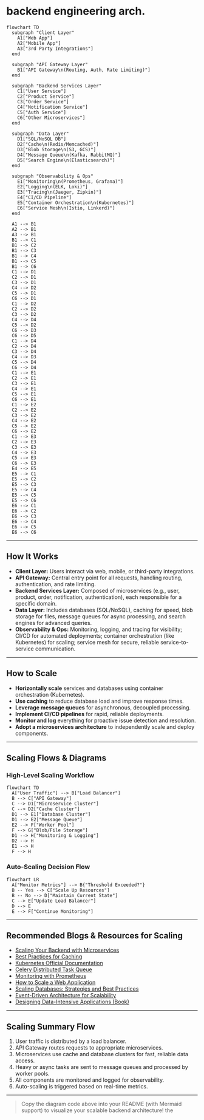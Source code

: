 # backend engineering arch.

```mermaid
flowchart TD
  subgraph "Client Layer"
    A1["Web App"]
    A2["Mobile App"]
    A3["3rd Party Integrations"]
  end

  subgraph "API Gateway Layer"
    B1["API Gateway\n(Routing, Auth, Rate Limiting)"]
  end

  subgraph "Backend Services Layer"
    C1["User Service"]
    C2["Product Service"]
    C3["Order Service"]
    C4["Notification Service"]
    C5["Auth Service"]
    C6["Other Microservices"]
  end

  subgraph "Data Layer"
    D1["SQL/NoSQL DB"]
    D2["Cache\n(Redis/Memcached)"]
    D3["Blob Storage\n(S3, GCS)"]
    D4["Message Queue\n(Kafka, RabbitMQ)"]
    D5["Search Engine\n(Elasticsearch)"]
  end

  subgraph "Observability & Ops"
    E1["Monitoring\n(Prometheus, Grafana)"]
    E2["Logging\n(ELK, Loki)"]
    E3["Tracing\n(Jaeger, Zipkin)"]
    E4["CI/CD Pipeline"]
    E5["Container Orchestration\n(Kubernetes)"]
    E6["Service Mesh\n(Istio, Linkerd)"]
  end

  A1 --> B1
  A2 --> B1
  A3 --> B1
  B1 --> C1
  B1 --> C2
  B1 --> C3
  B1 --> C4
  B1 --> C5
  B1 --> C6
  C1 --> D1
  C2 --> D1
  C3 --> D1
  C4 --> D2
  C5 --> D1
  C6 --> D1
  C1 --> D2
  C2 --> D2
  C3 --> D2
  C4 --> D4
  C5 --> D2
  C6 --> D3
  C6 --> D5
  C1 --> D4
  C2 --> D4
  C3 --> D4
  C4 --> D3
  C5 --> D4
  C6 --> D4
  C1 --> E1
  C2 --> E1
  C3 --> E1
  C4 --> E1
  C5 --> E1
  C6 --> E1
  C1 --> E2
  C2 --> E2
  C3 --> E2
  C4 --> E2
  C5 --> E2
  C6 --> E2
  C1 --> E3
  C2 --> E3
  C3 --> E3
  C4 --> E3
  C5 --> E3
  C6 --> E3
  E4 --> E5
  E5 --> C1
  E5 --> C2
  E5 --> C3
  E5 --> C4
  E5 --> C5
  E5 --> C6
  E6 --> C1
  E6 --> C2
  E6 --> C3
  E6 --> C4
  E6 --> C5
  E6 --> C6
```

---

## How It Works

- **Client Layer:** Users interact via web, mobile, or third-party integrations.
- **API Gateway:** Central entry point for all requests, handling routing, authentication, and rate limiting.
- **Backend Services Layer:** Composed of microservices (e.g., user, product, order, notification, authentication), each responsible for a specific domain.
- **Data Layer:** Includes databases (SQL/NoSQL), caching for speed, blob storage for files, message queues for async processing, and search engines for advanced queries.
- **Observability & Ops:** Monitoring, logging, and tracing for visibility; CI/CD for automated deployments; container orchestration (like Kubernetes) for scaling; service mesh for secure, reliable service-to-service communication.

---

## How to Scale

- **Horizontally scale** services and databases using container orchestration (Kubernetes).
- **Use caching** to reduce database load and improve response times.
- **Leverage message queues** for asynchronous, decoupled processing.
- **Implement CI/CD pipelines** for rapid, reliable deployments.
- **Monitor and log** everything for proactive issue detection and resolution.
- **Adopt a microservices architecture** to independently scale and deploy components.

---

## Scaling Flows & Diagrams

### High-Level Scaling Workflow

```mermaid
flowchart TD
  A["User Traffic"] --> B["Load Balancer"]
  B --> C["API Gateway"]
  C --> D1["Microservice Cluster"]
  C --> D2["Cache Cluster"]
  D1 --> E1["Database Cluster"]
  D1 --> E2["Message Queue"]
  E2 --> F["Worker Pool"]
  F --> G["Blob/File Storage"]
  D1 --> H["Monitoring & Logging"]
  D2 --> H
  E1 --> H
  F --> H
```

### Auto-Scaling Decision Flow

```mermaid
flowchart LR
  A["Monitor Metrics"] --> B{"Threshold Exceeded?"}
  B -- Yes --> C["Scale Up Resources"]
  B -- No --> D["Maintain Current State"]
  C --> E["Update Load Balancer"]
  D --> E
  E --> F["Continue Monitoring"]
```

---

## Recommended Blogs & Resources for Scaling

- [Scaling Your Backend with Microservices](https://martinfowler.com/articles/microservices.html)
- [Best Practices for Caching](https://redis.io/docs/manual/optimization/)
- [Kubernetes Official Documentation](https://kubernetes.io/docs/home/)
- [Celery Distributed Task Queue](https://docs.celeryq.dev/en/stable/)
- [Monitoring with Prometheus](https://prometheus.io/docs/introduction/overview/)
- [How to Scale a Web Application](https://www.digitalocean.com/community/tutorials/how-to-scale-a-web-application)
- [Scaling Databases: Strategies and Best Practices](https://www.cockroachlabs.com/blog/scaling-databases/)
- [Event-Driven Architecture for Scalability](https://aws.amazon.com/architecture/event-driven/)
- [Designing Data-Intensive Applications (Book)](https://dataintensive.net/)

---

## Scaling Summary Flow

1. User traffic is distributed by a load balancer.
2. API Gateway routes requests to appropriate microservices.
3. Microservices use cache and database clusters for fast, reliable data access.
4. Heavy or async tasks are sent to message queues and processed by worker pools.
5. All components are monitored and logged for observability.
6. Auto-scaling is triggered based on real-time metrics.

---

> Copy the diagram code above into your README (with Mermaid support) to visualize your scalable backend architecture!  the